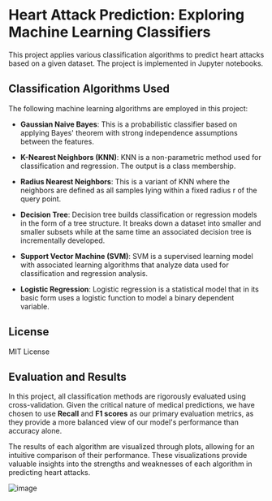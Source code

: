 # __Heart Attack Prediction: Exploring Machine Learning Classifiers__

This project applies various classification algorithms to predict heart attacks based on a given dataset. The project is implemented in Jupyter notebooks.

## Classification Algorithms Used

The following machine learning algorithms are employed in this project:

- **Gaussian Naive Bayes**: This is a probabilistic classifier based on applying Bayes' theorem with strong independence assumptions between the features.

- **K-Nearest Neighbors (KNN)**: KNN is a non-parametric method used for classification and regression. The output is a class membership.

- **Radius Nearest Neighbors**: This is a variant of KNN where the neighbors are defined as all samples lying within a fixed radius r of the query point.

- **Decision Tree**: Decision tree builds classification or regression models in the form of a tree structure. It breaks down a dataset into smaller and smaller subsets while at the same time an associated decision tree is incrementally developed.

- **Support Vector Machine (SVM)**: SVM is a supervised learning model with associated learning algorithms that analyze data used for classification and regression analysis.

- **Logistic Regression**: Logistic regression is a statistical model that in its basic form uses a logistic function to model a binary dependent variable.


## License

MIT License


## Evaluation and Results

In this project, all classification methods are rigorously evaluated using cross-validation. Given the critical nature of medical predictions, we have chosen to use **Recall** and **F1 scores** as our primary evaluation metrics, as they provide a more balanced view of our model's performance than accuracy alone.

The results of each algorithm are visualized through plots, allowing for an intuitive comparison of their performance. These visualizations provide valuable insights into the strengths and weaknesses of each algorithm in predicting heart attacks.

![image](https://github.com/YosefCh/Heart-Attack-Classifiction-Methods/assets/155560788/eacedec6-52b8-4736-99cf-f28a23edd789)

